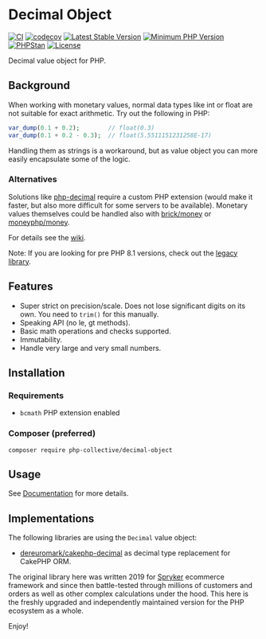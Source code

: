 #  Decimal Object

[![CI](https://github.com/php-collective/decimal-object/actions/workflows/ci.yml/badge.svg?branch=master)](https://github.com/php-collective/decimal-object/actions/workflows/ci.yml)
[![codecov](https://codecov.io/gh/php-collective/decimal-object/branch/master/graph/badge.svg?token=L1thFB9nOG)](https://codecov.io/gh/php-collective/decimal-object)
[![Latest Stable Version](https://poser.pugx.org/php-collective/decimal-object/v/stable.svg)](https://packagist.org/packages/php-collective/decimal-object)
[![Minimum PHP Version](https://img.shields.io/badge/php-%3E%3D%208.1-8892BF.svg)](https://php.net/)
[![PHPStan](https://img.shields.io/badge/PHPStan-level%208-brightgreen.svg?style=flat)](https://phpstan.org/)
[![License](https://poser.pugx.org/php-collective/decimal-object/license)](https://packagist.org/packages/php-collective/decimal-object)

Decimal value object for PHP.

## Background
When working with monetary values, normal data types like int or float are not suitable for exact arithmetic.
Try out the following in PHP:
```php
var_dump(0.1 + 0.2);        // float(0.3)
var_dump(0.1 + 0.2 - 0.3);  // float(5.5511151231258E-17)
```

Handling them as strings is a workaround, but as value object you can more easily encapsulate some of the logic.

### Alternatives
Solutions like [php-decimal](https://php-decimal.github.io/#introduction) require a custom PHP extension (would make it faster, but also more difficult for some
servers to be available). 
Monetary values themselves could be handled also with [brick/money](https://github.com/brick/money) or [moneyphp/money](https://github.com/moneyphp/money).

For details see the [wiki](https://github.com/php-collective/decimal-object/wiki).

Note: If you are looking for pre PHP 8.1 versions, check out the [legacy library](https://github.com/spryker/decimal-object).

## Features

- Super strict on precision/scale. Does not lose significant digits on its own. You need to `trim()` for this manually.
- Speaking API (no le, gt methods).
- Basic math operations and checks supported.
- Immutability.
- Handle very large and very small numbers.

## Installation

### Requirements

- `bcmath` PHP extension enabled

### Composer (preferred)
```
composer require php-collective/decimal-object
```

## Usage

See [Documentation](/docs) for more details.

## Implementations
The following libraries are using the `Decimal` value object:

- [dereuromark/cakephp-decimal](https://github.com/dereuromark/cakephp-decimal) as decimal type replacement for CakePHP ORM.

The original library here was written 2019 for [Spryker](https://spryker.com/) ecommerce framework
and since then battle-tested through millions of customers and orders as well as other complex calculations under the hood.
This here is the freshly upgraded and independently maintained version for the PHP ecosystem as a whole.

Enjoy!
